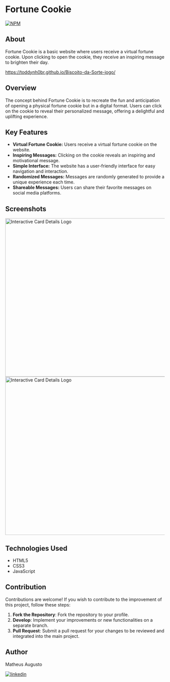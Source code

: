
# Fortune Cookie




[![NPM](https://img.shields.io/npm/l/react)](https://github.com/Toddynh0BR/Fortune-Cookie/blob/main/LICENSE) 

## About
Fortune Cookie is a basic website where users receive a virtual fortune cookie. Upon clicking to open the cookie, they receive an inspiring message to brighten their day.

https://toddynh0br.github.io/Biscoito-da-Sorte-jogo/


## Overview
The concept behind Fortune Cookie is to recreate the fun and anticipation of opening a physical fortune cookie but in a digital format. Users can click on the cookie to reveal their personalized message, offering a delightful and uplifting experience.

## Key Features

- **Virtual Fortune Cookie:** Users receive a virtual fortune cookie on the website.
- **Inspiring Messages:** Clicking on the cookie reveals an inspiring and motivational message.
- **Simple Interface:** The website has a user-friendly interface for easy navigation and interaction.
- **Randomized Messages:** Messages are randomly generated to provide a unique experience each time.
- **Shareable Messages:** Users can share their favorite messages on social media platforms.

## Screenshots

<img src="https://github.com/Toddynh0BR/Assets/blob/main/Lucky.png" alt="Interactive Card Details Logo" width="1700" height="500">

<img src="https://github.com/Toddynh0BR/Assets/blob/main/LuckyOpen.png" alt="Interactive Card Details Logo" width="1700" height="500">

## Technologies Used
- HTML5
- CSS3
- JavaScript

## Contribution

Contributions are welcome! If you wish to contribute to the improvement of this project, follow these steps:

1. **Fork the Repository**: Fork the repository to your profile.
2. **Develop**: Implement your improvements or new functionalities on a separate branch.
3. **Pull Request**: Submit a pull request for your changes to be reviewed and integrated into the main project.

## Author

Matheus Augusto

[![linkedin](https://img.shields.io/badge/linkedin-0A66C2?style=for-the-badge&logo=linkedin&logoColor=white)](https://www.linkedin.com/in/matheus-augusto-a950672a1/edit/forms/intro/new/?profileFormEntryPoint=PROFILE_SECTION)

